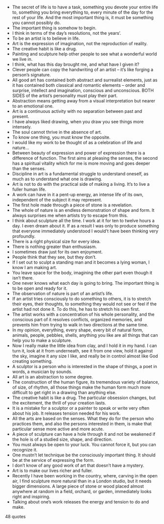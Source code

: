  - The secret of life is to have a task, something you devote your entire life to, something you bring everything to, every minute of the day for the rest of your life. And the most important thing is, it must be something you cannot possibly do.
 - The important thing is somehow to begin.
 - I think in terms of the day’s resolutions, not the years’.
 - To be an artist is to believe in life.
 - Art is the expression of imagination, not the reproduction of reality.
 - The creative habit is like a drug.
 - Painting and sculpture help other people to see what a wonderful world we live in.
 - I think, what has this day brought me, and what have I given it?
 - Clever people can copy the handwriting of an artist – it’s like forging a person’s signature.
 - All good art has contained both abstract and surrealist elements, just as it has contained both classical and romantic elements – order and surprise, intellect and imagination, conscious and unconscious. BOTH SIDES of the artist’s personality must play their part.
 - Abstraction means getting away from a visual interpretation but nearer to an emotional one.
 - Art is a continuous activity with no separation between past and present.
 - I have always liked drawing, when you draw you see things more intensely.
 - The soul cannot thrive in the absence of art.
 - To know one thing, you must know the opposite.
 - I would like my work to be thought of as a celebration of life and nature...
 - Between beauty of expression and power of expression there is a difference of function. The first aims at pleasing the senses, the second has a spiritual vitality which for me is more moving and goes deeper than the senses.
 - Discipline in art is a fundamental struggle to understand oneself, as much as to understand what one is drawing.
 - Art is not to do with the practical side of making a living. It’s to live a fuller human life.
 - A work can have in it a pent-up energy, an intense life of its own, independent of the subject it may represent.
 - The first hole made through a piece of stone is a revelation.
 - The whole of nature is an endless demonstration of shape and form. It always surprises me when artists try to escape from this.
 - I think about sculpture all the time. I work at it for ten to twelve hours a day. I even dream about it. If as a result I was only to produce something that everyone immediately understood I would’t have been thinking very profoundly.
 - There is a right physical size for every idea.
 - There is nothing greater than enthusiasm.
 - I sometimes draw just for its own enjoyment.
 - People think that they see, but they don’t.
 - If I set out to sculpt a standing man and it becomes a lying woman, I know I am making art.
 - You leave space for the body, imagining the other part even though it isn’t there.
 - One never knows what each day is going to bring. The important thing is to be open and ready for it.
 - The observation of nature is part of an artist’s life.
 - If an artist tries consciously to do something to others, it is to stretch their eyes, their thoughts, to something they would not see or feel if the artist had not done it. To do this, he has to stretch his own first.
 - The artist works with a concentration of his whole personality, and the conscious part of it resolves conflicts, organized memories, and prevents him from trying to walk in two directions at the same time.
 - In my opinion, everything, every shape, every bit of natural form, animals, people, pebbles, shells, anything you like are all things that can help you to make a sculpture.
 - Now I really make the little idea from clay, and I hold it in my hand. I can turn it, look at it from underneath, see it from one view, hold it against the sky, imagine it any size I like, and really be in control almost like God creating something.
 - A sculptor is a person who is interested in the shape of things, a poet in words, a musician by sounds.
 - All art is an abstraction to some degree.
 - The construction of the human figure, its tremendous variety of balance, of size, of rhythm, all those things make the human form much more difficult to get right in a drawing than anything else.
 - The creative habit is like a drug. The particular obsession changes, but the excitement, the thrill of your creation lasts.
 - It is a mistake for a sculptor or a painter to speak or write very often about his job. It releases tension needed for his work.
 - All the arts are based on the senses. What they do for the person who practices them, and also the persons interested in them, is make that particular sense more active and more acute.
 - A piece of sculpture can have a hole through it and not be weakened if the hole is of a studied size, shape, and direction.
 - You must always be open to your luck. You cannot force it, but you can recognize it.
 - One mustn’t let technique be the consciously important thing. It should be at the service of expressing the form.
 - I don’t know of any good work of art that doesn’t have a mystery.
 - Art is to make our lives richer and fuller.
 - Recently I have been working in the country, where, carving in the open air, I find sculpture more natural than in a London studio, but it needs bigger dimensions. A large piece of stone or wood placed almost anywhere at random in a field, orchard, or garden, immediately looks right and inspiring.
 - Talking about one’s work releases the energy and tension to do and make.

48 quotes